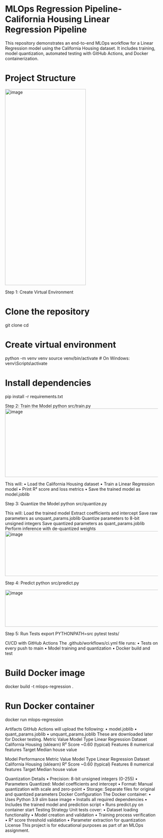 # MLOps Regression Pipeline- California Housing Linear Regression Pipeline

This repository demonstrates an end-to-end MLOps workflow for a Linear Regression model using the California Housing dataset. It includes training, model quantization, automated testing with GitHub Actions, and Docker containerization.
# Project Structure
 <img width="266" height="646" alt="image" src="https://github.com/user-attachments/assets/5bd7de52-3bcb-47e3-82c6-b0e7984f2145" />

Step 1: Create Virtual Environment
# Clone the repository
git clone <your-repo-url>
cd <your-repo-name>

# Create virtual environment
python -m venv venv
source venv/bin/activate  # On Windows: venv\Scripts\activate

# Install dependencies
pip install -r requirements.txt

Step 2: Train the Model
python src/train.py
<img width="940" height="226" alt="image" src="https://github.com/user-attachments/assets/1b5850e8-46ea-4c2e-96a1-d499a9fb9d2f" />

This will:
•	Load the California Housing dataset
•	Train a Linear Regression model
•	Print R² score and loss metrics
•	Save the trained model as model.joblib
    

Step 3: Quantize the Model
python src/quantize.py

This will:
Load the trained model
Extract coefficients and intercept
Save raw parameters as unquant_params.joblib
Quantize parameters to 8-bit unsigned integers
Save quantized parameters as quant_params.joblib
Perform inference with de-quantized weights
 <img width="940" height="148" alt="image" src="https://github.com/user-attachments/assets/8a0e53dd-6d22-436f-92ac-c586f15af74f" />


Step 4: Predict
python src/predict.py

 <img width="940" height="122" alt="image" src="https://github.com/user-attachments/assets/963b620e-85f1-4aaa-997f-bb9353bb53f9" />

Step 5: Run Tests
export PYTHONPATH=src
pytest tests/

CI/CD with GitHub Actions
The .github/workflows/ci.yml file runs:
•	Tests on every push to main
•	Model training and quantization
•	Docker build and test

# Build Docker image
docker build -t mlops-regression .

# Run Docker container
docker run mlops-regression

Artifacts
GitHub Actions will upload the following:
•	model.joblib
•	quant_params.joblib
•	unquant_params.joblib
These are downloaded later for Docker testing.
Metric	Value
Model Type	Linear Regression
Dataset	California Housing (sklearn)
R² Score	~0.60 (typical)
Features	8 numerical features
Target	Median house value

Model Performance
Metric	Value
Model Type	Linear Regression
Dataset	California Housing (sklearn)
R² Score	~0.60 (typical)
Features	8 numerical features
Target	Median house value

Quantization Details
•	Precision: 8-bit unsigned integers (0-255)
•	Parameters Quantized: Model coefficients and intercept
•	Format: Manual quantization with scale and zero-point
•	Storage: Separate files for original and quantized parameters
Docker Configuration
The Docker container:
•	Uses Python 3.9 slim base image
•	Installs all required dependencies
•	Includes the trained model and prediction script
•	Runs predict.py on container start
Testing Strategy
Unit tests cover:
•	Dataset loading functionality
•	Model creation and validation
•	Training process verification
•	R² score threshold validation
•	Parameter extraction for quantization
License
This project is for educational purposes as part of an MLOps assignment.


